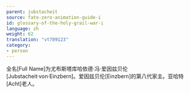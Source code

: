 ```yaml
---
parent: jubstacheit
source: fate-zero-animation-guide-i
id: glossary-of-the-holy-grail-war-i
language: zh
weight: 62
translation: "vt789123"
category:
- person
---
```


全名[Full Name]为尤布斯塔库哈依德·冯·爱因兹贝伦[Jubstacheit·von·Einzbern]。爱因兹贝伦[Einzbern]的第八代家主。亚哈特[Acht]老人。
